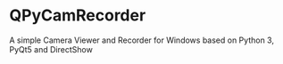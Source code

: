# QPyCamRecorder
A simple Camera Viewer and Recorder for Windows based on Python 3, PyQt5 and DirectShow
